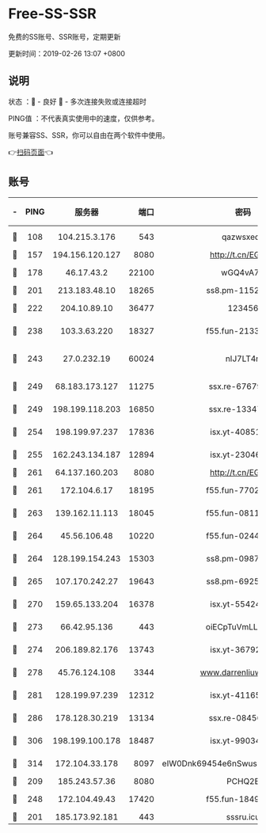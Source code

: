 # Free-SS-SSR

免费的SS账号、SSR账号，定期更新

更新时间：2019-02-26 13:07 +0800

## 说明

状态     ：🙂 - 良好 🙁 - 多次连接失败或连接超时

PING值   ：不代表真实使用中的速度，仅供参考。

账号兼容SS、SSR，你可以自由在两个软件中使用。

👉[扫码页面](https://liesauer.github.io/free-ss-ssr.github.io/)👈

## 账号

|-|PING|服务器|端口|密码|加密方式|区域|
|:----:|:----:|:-----:|-----:|:----:|:----:|:----:|
|🙂|108|104.215.3.176|543|qazwsxedc|aes-256-gcm|JP|
|🙂|157|194.156.120.127|8080|http://t.cn/EGJIyrl|rc4-md5|RU|
|🙂|178|46.17.43.2|22100|wGQ4vA7D|aes-256-gcm|RU|
|🙂|201|213.183.48.10|18265|ss8.pm-11524914|rc4-md5|RU|
|🙂|222|204.10.89.10|36477|123456|aes-256-cfb|US|
|🙂|238|103.3.63.220|18327|f55.fun-21337727|aes-256-cfb|SG|
|🙂|243|27.0.232.19|60024|nIJ7LT4n|xchacha20-ietf-poly1305|HK|
|🙂|249|68.183.173.127|11275|ssx.re-67679470|aes-256-cfb|US|
|🙂|249|198.199.118.203|16850|ssx.re-13347864|aes-256-cfb|US|
|🙂|254|198.199.97.237|17836|isx.yt-40851565|aes-256-cfb|US|
|🙂|255|162.243.134.187|12894|isx.yt-23046109|aes-256-cfb|US|
|🙂|261|64.137.160.203|8080|http://t.cn/EGJIyrl|rc4-md5|CA|
|🙂|261|172.104.6.17|18195|f55.fun-77023354|aes-256-cfb|US|
|🙂|263|139.162.11.113|18045|f55.fun-08116553|aes-256-cfb|SG|
|🙂|264|45.56.106.48|10220|f55.fun-02447573|aes-256-cfb|US|
|🙂|264|128.199.154.243|15303|ss8.pm-09872872|aes-256-cfb|SG|
|🙂|265|107.170.242.27|19643|ss8.pm-69252395|aes-256-cfb|US|
|🙂|270|159.65.133.204|16378|isx.yt-55424793|aes-256-cfb|SG|
|🙂|273|66.42.95.136|443|oiECpTuVmLLxk4Ts|aes-256-cfb|US|
|🙂|274|206.189.82.176|13743|isx.yt-36792230|aes-256-cfb|SG|
|🙂|278|45.76.124.108|3344|www.darrenliuwei.com|aes-256-cfb|AU|
|🙂|281|128.199.97.239|12312|isx.yt-41165013|aes-256-cfb|SG|
|🙂|286|178.128.30.219|13134|ssx.re-08456278|aes-256-cfb|SG|
|🙂|306|198.199.100.178|18487|isx.yt-99034237|aes-256-cfb|US|
|🙂|314|172.104.33.178|8097|eIW0Dnk69454e6nSwuspv9DmS201tQ0D|aes-256-cfb|SG|
|🙂|209|185.243.57.36|8080|PCHQ2E|rc4-md5|US|
|🙂|248|172.104.49.43|17420|f55.fun-18495556|aes-256-cfb|SG|
|🙁|201|185.173.92.181|443|sssru.icu|rc4-md5|RU|
